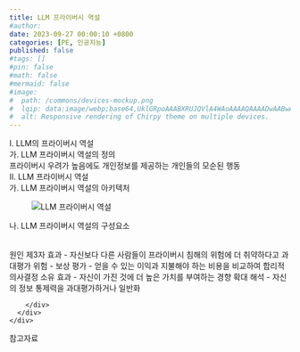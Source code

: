 ```yaml
---
title: LLM 프라이버시 역설
#author: 
date: 2023-09-27 00:00:10 +0800
categories: [PE, 인공지능]
published: false
#tags: []
#pin: false
#math: false
#mermaid: false
#image:
#  path: /commons/devices-mockup.png
#  lqip: data:image/webp;base64,UklGRpoAAABXRUJQVlA4WAoAAAAQAAAADwAABwAAQUxQSDIAAAARL0AmbZurmr57yyIiqE8oiG0bejIYEQTgqiDA9vqnsUSI6H+oAERp2HZ65qP/VIAWAFZQOCBCAAAA8AEAnQEqEAAIAAVAfCWkAALp8sF8rgRgAP7o9FDvMCkMde9PK7euH5M1m6VWoDXf2FkP3BqV0ZYbO6NA/VFIAAAA
#  alt: Responsive rendering of Chirpy theme on multiple devices.
---
```


<div class="post-wrap">
  <div class="para">
    <div class="para-title">
      I. LLM의 프라이버시 역설
    </div>
    <div class="para-cntnt">
      <div class="para">
        <div class="para-title">
          가. LLM 프라이버시 역설의 정의
        </div>
        <div class="para-cntnt">
            프라이버시 우려가 높음에도 개인정보를 제공하는 개인들의 모순된 행동
        </div>
      </div>
    </div>
  </div>
  
  <div class="para">
    <div class="para-title">
      II. LLM 프라이버시 역설
    </div>
    <div class="para-cntnt">
      <div class="para">
        <div class="para-title">
          가. LLM 프라이버시 역설의 아키텍처
        </div>
        <div class="para-cntnt">
          <figure class="post-figure">
            <img src="/assets/img/posts/LLM-프라이버시-역설.png" alt="LLM 프라이버시 역설">
<!--            <figcaption>Source: Unveiling the Metaverse: Exploring Emerging Trends, Multifaceted Perspectives, and Future Challenges</figcaption>-->
          </figure>
        </div>
      </div>
      <div class="para">
        <div class="para-title">
          나. LLM 프라이버시 역설의 구성요소
        </div>
        <div class="para-cntnt">
          <table class="post-table">
          </table>
          원인
  제3자 효과 - 자신보다 다른 사람들이 프라이버시 침해의 위험에 더 취약하다고 과대평가
  위험 - 보상 평가 - 얻을 수 있는 이익과 지불해야 하는 비용을 비교하여 합리적 의사결정
  소유 효과 - 자신이 가진 것에 더 높은 가치를 부여하는 경향
  확대 해석 - 자신의 정보 통제력을 과대평가하거나 일반화

        </div>
      </div>
    </div>
  </div>

  <div class="refr-wrap">
    <div class="refr-title">
        참고자료
    </div>
    <ol class="refr-list">
    <!--    <li>(나현식, 최대선) <a target="_blank" href="https://scienceon.kisti.re.kr/commons/util/originalView.do?cn=JAKO202225948430499&oCn=JAKO202225948430499&dbt=JAKO&journal=NJOU00291864">메타버스 보안 위협 요소 및 대응 방안 검토</a></li>-->
    <!--    <li>(M. Uddin, S. Manickam, H. Ullah, M. Obaidat and A. Dandoush) <a target="_blank" href="https://ieeexplore.ieee.org/abstract/document/10138386">Unveiling the Metaverse: Exploring Emerging Trends, Multifaceted Perspectives, and Future Challenges</a></li>-->
    </ol>
  </div>
</div>
